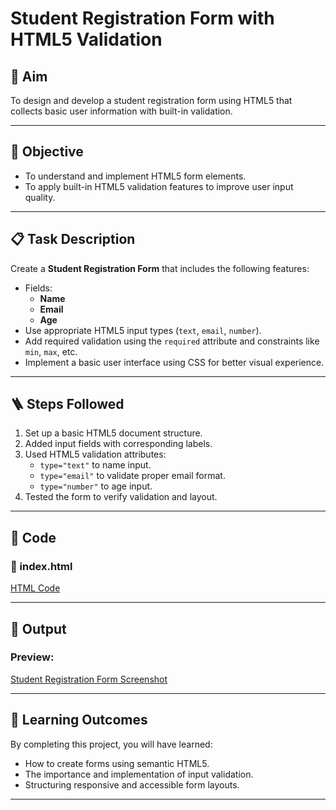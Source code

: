 
# Student Registration Form with HTML5 Validation

## 🧠 Aim

To design and develop a student registration form using HTML5 that collects basic user information with built-in validation.

---

## 🎯 Objective

- To understand and implement HTML5 form elements.
- To apply built-in HTML5 validation features to improve user input quality.

---

## 📋 Task Description

Create a **Student Registration Form** that includes the following features:

- Fields:
  - **Name**
  - **Email**
  - **Age**
- Use appropriate HTML5 input types (`text`, `email`, `number`).
- Add required validation using the `required` attribute and constraints like `min`, `max`, etc.
- Implement a basic user interface using CSS for better visual experience.

---

## 🪜 Steps Followed

1. Set up a basic HTML5 document structure.
2. Added input fields with corresponding labels.
3. Used HTML5 validation attributes:
   - `type="text"` to name input.
   - `type="email"` to validate proper email format.
   - `type="number"` to age input.
5. Tested the form to verify validation and layout.

---

## 🧾 Code

### 📄 index.html

[HTML Code](index.html)

---

## 📸 Output

### Preview:

[Student Registration Form Screenshot](Experimet-1_Output.png)

---

## 📘 Learning Outcomes

By completing this project, you will have learned:

- How to create forms using semantic HTML5.
- The importance and implementation of input validation.
- Structuring responsive and accessible form layouts.

---
